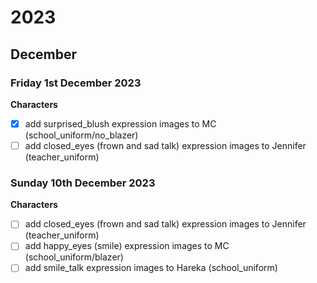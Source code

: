 # 2023
## December
### Friday 1st December 2023
**Characters**

- [x] add surprised_blush expression images to MC (school_uniform/no_blazer)
- [ ] add closed_eyes (frown and sad talk) expression images to Jennifer (teacher_uniform)
### Sunday 10th December 2023
**Characters**
- [ ] add closed_eyes (frown and sad talk) expression images to Jennifer (teacher_uniform)
- [ ] add happy_eyes (smile) expression images to MC (school_uniform/blazer)
- [ ] add smile_talk expression images to Hareka (school_uniform)